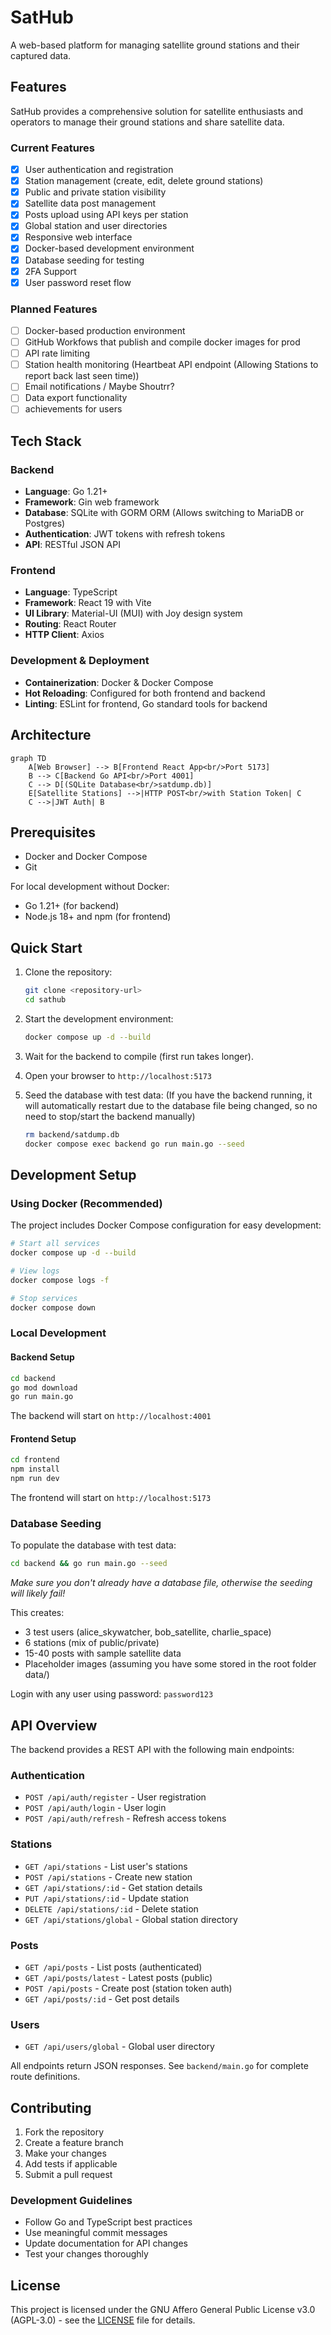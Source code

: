 # SatHub

A web-based platform for managing satellite ground stations and their captured data.

## Features

SatHub provides a comprehensive solution for satellite enthusiasts and operators to manage their ground stations and share satellite data.

### Current Features

- [x] User authentication and registration
- [x] Station management (create, edit, delete ground stations)
- [x] Public and private station visibility
- [x] Satellite data post management
- [x] Posts upload using API keys per station
- [x] Global station and user directories
- [x] Responsive web interface
- [x] Docker-based development environment
- [x] Database seeding for testing
- [x] 2FA Support
- [x] User password reset flow

### Planned Features

- [ ] Docker-based production environment
- [ ] GitHub Workfows that publish and compile docker images for prod
- [ ] API rate limiting
- [ ] Station health monitoring (Heartbeat API endpoint (Allowing Stations to report back last seen time))
- [ ] Email notifications / Maybe Shoutrr?
- [ ] Data export functionality
- [ ] achievements for users

## Tech Stack

### Backend

- **Language**: Go 1.21+
- **Framework**: Gin web framework
- **Database**: SQLite with GORM ORM (Allows switching to MariaDB or Postgres)
- **Authentication**: JWT tokens with refresh tokens
- **API**: RESTful JSON API

### Frontend

- **Language**: TypeScript
- **Framework**: React 19 with Vite
- **UI Library**: Material-UI (MUI) with Joy design system
- **Routing**: React Router
- **HTTP Client**: Axios

### Development & Deployment

- **Containerization**: Docker & Docker Compose
- **Hot Reloading**: Configured for both frontend and backend
- **Linting**: ESLint for frontend, Go standard tools for backend

## Architecture

```mermaid
graph TD
    A[Web Browser] --> B[Frontend React App<br/>Port 5173]
    B --> C[Backend Go API<br/>Port 4001]
    C --> D[(SQLite Database<br/>satdump.db)]
    E[Satellite Stations] -->|HTTP POST<br/>with Station Token| C
    C -->|JWT Auth| B
```

## Prerequisites

- Docker and Docker Compose
- Git

For local development without Docker:
- Go 1.21+ (for backend)
- Node.js 18+ and npm (for frontend)

## Quick Start

1. Clone the repository:
   ```bash
   git clone <repository-url>
   cd sathub
   ```

2. Start the development environment:
   ```bash
   docker compose up -d --build
   ```

3. Wait for the backend to compile (first run takes longer).

4. Open your browser to `http://localhost:5173`

5. Seed the database with test data: (If you have the backend running, it will automatically restart due to the database file being changed, so no need to stop/start the backend manually)
   ```bash
   rm backend/satdump.db  
   docker compose exec backend go run main.go --seed
   ```

## Development Setup

### Using Docker (Recommended)

The project includes Docker Compose configuration for easy development:

```bash
# Start all services
docker compose up -d --build

# View logs
docker compose logs -f

# Stop services
docker compose down
```

### Local Development

#### Backend Setup

```bash
cd backend
go mod download
go run main.go
```

The backend will start on `http://localhost:4001`

#### Frontend Setup

```bash
cd frontend
npm install
npm run dev
```

The frontend will start on `http://localhost:5173`

### Database Seeding

To populate the database with test data:

```bash
cd backend && go run main.go --seed
```

*Make sure you don't already have a database file, otherwise the seeding will likely fail!*

This creates:
- 3 test users (alice_skywatcher, bob_satellite, charlie_space)
- 6 stations (mix of public/private)
- 15-40 posts with sample satellite data
- Placeholder images (assuming you have some stored in the root folder data/)

Login with any user using password: `password123`

## API Overview

The backend provides a REST API with the following main endpoints:

### Authentication
- `POST /api/auth/register` - User registration
- `POST /api/auth/login` - User login
- `POST /api/auth/refresh` - Refresh access tokens

### Stations
- `GET /api/stations` - List user's stations
- `POST /api/stations` - Create new station
- `GET /api/stations/:id` - Get station details
- `PUT /api/stations/:id` - Update station
- `DELETE /api/stations/:id` - Delete station
- `GET /api/stations/global` - Global station directory

### Posts
- `GET /api/posts` - List posts (authenticated)
- `GET /api/posts/latest` - Latest posts (public)
- `POST /api/posts` - Create post (station token auth)
- `GET /api/posts/:id` - Get post details

### Users
- `GET /api/users/global` - Global user directory

All endpoints return JSON responses. See `backend/main.go` for complete route definitions.

## Contributing

1. Fork the repository
2. Create a feature branch
3. Make your changes
4. Add tests if applicable
5. Submit a pull request

### Development Guidelines

- Follow Go and TypeScript best practices
- Use meaningful commit messages
- Update documentation for API changes
- Test your changes thoroughly

## License

This project is licensed under the GNU Affero General Public License v3.0 (AGPL-3.0) - see the [LICENSE](LICENSE) file for details.
